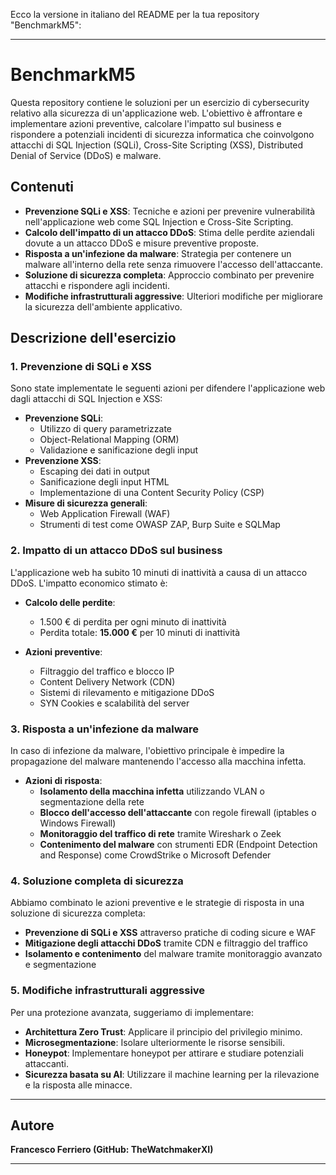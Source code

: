 Ecco la versione in italiano del README per la tua repository "BenchmarkM5":

---

# BenchmarkM5

Questa repository contiene le soluzioni per un esercizio di cybersecurity relativo alla sicurezza di un'applicazione web. L'obiettivo è affrontare e implementare azioni preventive, calcolare l'impatto sul business e rispondere a potenziali incidenti di sicurezza informatica che coinvolgono attacchi di SQL Injection (SQLi), Cross-Site Scripting (XSS), Distributed Denial of Service (DDoS) e malware.

## Contenuti

- **Prevenzione SQLi e XSS**: Tecniche e azioni per prevenire vulnerabilità nell'applicazione web come SQL Injection e Cross-Site Scripting.
- **Calcolo dell'impatto di un attacco DDoS**: Stima delle perdite aziendali dovute a un attacco DDoS e misure preventive proposte.
- **Risposta a un'infezione da malware**: Strategia per contenere un malware all'interno della rete senza rimuovere l'accesso dell'attaccante.
- **Soluzione di sicurezza completa**: Approccio combinato per prevenire attacchi e rispondere agli incidenti.
- **Modifiche infrastrutturali aggressive**: Ulteriori modifiche per migliorare la sicurezza dell'ambiente applicativo.

## Descrizione dell'esercizio

### 1. Prevenzione di SQLi e XSS

Sono state implementate le seguenti azioni per difendere l'applicazione web dagli attacchi di SQL Injection e XSS:

- **Prevenzione SQLi**:
  - Utilizzo di query parametrizzate
  - Object-Relational Mapping (ORM)
  - Validazione e sanificazione degli input
- **Prevenzione XSS**:
  - Escaping dei dati in output
  - Sanificazione degli input HTML
  - Implementazione di una Content Security Policy (CSP)
- **Misure di sicurezza generali**:
  - Web Application Firewall (WAF)
  - Strumenti di test come OWASP ZAP, Burp Suite e SQLMap

### 2. Impatto di un attacco DDoS sul business

L'applicazione web ha subito 10 minuti di inattività a causa di un attacco DDoS. L'impatto economico stimato è:

- **Calcolo delle perdite**:
  - 1.500 € di perdita per ogni minuto di inattività
  - Perdita totale: **15.000 €** per 10 minuti di inattività

- **Azioni preventive**:
  - Filtraggio del traffico e blocco IP
  - Content Delivery Network (CDN)
  - Sistemi di rilevamento e mitigazione DDoS
  - SYN Cookies e scalabilità del server

### 3. Risposta a un'infezione da malware

In caso di infezione da malware, l'obiettivo principale è impedire la propagazione del malware mantenendo l'accesso alla macchina infetta.

- **Azioni di risposta**:
  - **Isolamento della macchina infetta** utilizzando VLAN o segmentazione della rete
  - **Blocco dell'accesso dell'attaccante** con regole firewall (iptables o Windows Firewall)
  - **Monitoraggio del traffico di rete** tramite Wireshark o Zeek
  - **Contenimento del malware** con strumenti EDR (Endpoint Detection and Response) come CrowdStrike o Microsoft Defender

### 4. Soluzione completa di sicurezza

Abbiamo combinato le azioni preventive e le strategie di risposta in una soluzione di sicurezza completa:

- **Prevenzione di SQLi e XSS** attraverso pratiche di coding sicure e WAF
- **Mitigazione degli attacchi DDoS** tramite CDN e filtraggio del traffico
- **Isolamento e contenimento** del malware tramite monitoraggio avanzato e segmentazione

### 5. Modifiche infrastrutturali aggressive

Per una protezione avanzata, suggeriamo di implementare:

- **Architettura Zero Trust**: Applicare il principio del privilegio minimo.
- **Microsegmentazione**: Isolare ulteriormente le risorse sensibili.
- **Honeypot**: Implementare honeypot per attirare e studiare potenziali attaccanti.
- **Sicurezza basata su AI**: Utilizzare il machine learning per la rilevazione e la risposta alle minacce.

---

## Autore

**Francesco Ferriero (GitHub: TheWatchmakerXI)**

---
